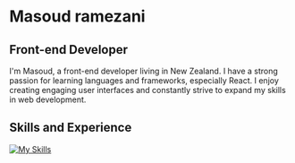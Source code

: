 # Masoud ramezani
## Front-end Developer

I'm Masoud, a front-end developer living in New Zealand. I have a strong passion for learning languages and frameworks, especially React. I enjoy creating engaging user interfaces and constantly strive to expand my skills in web development.

## Skills and Experience

[![My Skills](https://skills.thijs.gg/icons?i=html,css,js,react,redux,git,github,bootstrap,jquery)](https://skills.thijs.gg)

